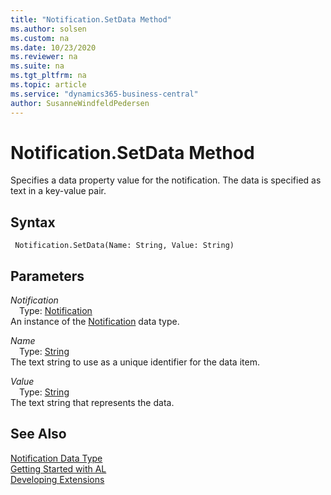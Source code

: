 ```yaml
---
title: "Notification.SetData Method"
ms.author: solsen
ms.custom: na
ms.date: 10/23/2020
ms.reviewer: na
ms.suite: na
ms.tgt_pltfrm: na
ms.topic: article
ms.service: "dynamics365-business-central"
author: SusanneWindfeldPedersen
---
```

[//]: # (START>DO_NOT_EDIT)
[//]: # (IMPORTANT:Do not edit any of the content between here and the END>DO_NOT_EDIT.)
[//]: # (Any modifications should be made in the .xml files in the ModernDev repo.)
# Notification.SetData Method
Specifies a data property value for the notification. The data is specified as text in a key-value pair.


## Syntax
```
 Notification.SetData(Name: String, Value: String)
```
## Parameters
*Notification*  
&emsp;Type: [Notification](notification-data-type.md)  
An instance of the [Notification](notification-data-type.md) data type.  

*Name*  
&emsp;Type: [String](../string/string-data-type.md)  
The text string to use as a unique identifier for the data item.
        
*Value*  
&emsp;Type: [String](../string/string-data-type.md)  
The text string that represents the data.  



[//]: # (IMPORTANT: END>DO_NOT_EDIT)
## See Also
[Notification Data Type](notification-data-type.md)  
[Getting Started with AL](../../devenv-get-started.md)  
[Developing Extensions](../../devenv-dev-overview.md)
